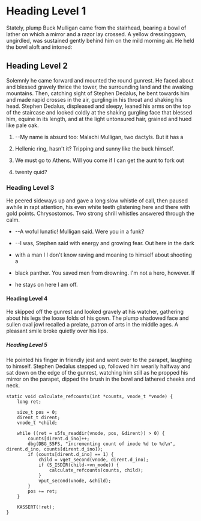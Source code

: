 

# Heading Level 1

Stately, plump Buck Mulligan came from the stairhead, bearing a bowl of
lather on which a mirror and a razor lay crossed. A yellow dressinggown,
ungirdled, was sustained gently behind him on the mild morning air. He
held the bowl aloft and intoned:

## Heading Level 2

Solemnly he came forward and mounted the round gunrest. He faced about
and blessed gravely thrice the tower, the surrounding land and the
awaking mountains. Then, catching sight of Stephen Dedalus, he bent
towards him and made rapid crosses in the air, gurgling in his throat
and shaking his head. Stephen Dedalus, displeased and sleepy, leaned
his arms on the top of the staircase and looked coldly at the shaking
gurgling face that blessed him, equine in its length, and at the light
untonsured hair, grained and hued like pale oak.

1. --My name is absurd too: Malachi Mulligan, two dactyls. But it has a

2. Hellenic ring, hasn't it? Tripping and sunny like the buck himself.

3. We must go to Athens. Will you come if I can get the aunt to fork out

4. twenty quid?



### Heading Level 3

He peered sideways up and gave a long slow whistle of call, then paused
awhile in rapt attention, his even white teeth glistening here and there
with gold points. Chrysostomos. Two strong shrill whistles answered
through the calm.

- --A woful lunatic! Mulligan said. Were you in a funk?

- --I was, Stephen said with energy and growing fear. Out here in the dark

- with a man I I don't know raving and moaning to himself about shooting a

- black panther. You saved men from drowning. I'm not a hero, however. If

- he stays on here I am off.


#### Heading Level 4

He skipped off the gunrest and looked gravely at his watcher, gathering
about his legs the loose folds of his gown. The plump shadowed face and
sullen oval jowl recalled a prelate, patron of arts in the middle ages.
A pleasant smile broke quietly over his lips.


##### Heading Level 5

He pointed his finger in friendly jest and went over to the parapet,
laughing to himself. Stephen Dedalus stepped up, followed him wearily
halfway and sat down on the edge of the gunrest, watching him still as
he propped his mirror on the parapet, dipped the brush in the bowl and
lathered cheeks and neck.


```
static void calculate_refcounts(int *counts, vnode_t *vnode) {
    long ret;

    size_t pos = 0;
    dirent_t dirent;
    vnode_t *child;

    while ((ret = s5fs_readdir(vnode, pos, &dirent)) > 0) {
        counts[dirent.d_ino]++;
        dbg(DBG_S5FS, "incrementing count of inode %d to %d\n", dirent.d_ino, counts[dirent.d_ino]);
        if (counts[dirent.d_ino] == 1) {
            child = vget_second(vnode, dirent.d_ino);
            if (S_ISDIR(child->vn_mode)) {
                calculate_refcounts(counts, child);
            }
            vput_second(vnode, &child);
        }
        pos += ret;
    }

    KASSERT(!ret);
}
```
